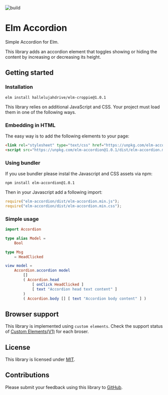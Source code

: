 ![build](https://github.com/hallelujahdrive/elm-accordion/workflows/build/badge.svg)

# Elm Accordion

Simple Accordion for Elm.

This library adds an accordion element that toggles showing or hiding the content by increasing or decreasing its height.

## Getting started
### Installation
```
elm install hallelujahdrive/elm-croppie@1.0.1
```

This library relies on additional JavaScript and CSS. Your project must load them in one of the following ways.

### Embedding in HTML
The easy way is to add the following elements to your page:

```html
<link rel="stylesheet" type="text/css" href="https://unpkg.com/elm-accordion@1.0.1/dist/elm-accordion.min.css" />
<script src="https://unpkg.com/elm-accordion@1.0.1/dist/elm-accordion.min.js"></script>
```

### Using bundler
If you use bundler please instal the Javascript and CSS assets via npm:
```
npm install elm-accordion@1.0.1
```

Then in your Javascript add a following import:
```javascript
require("elm-accordion/dist/elm-accordion.min.js");
require("elm-accordion/dist/elm-accordion.min.css");
```

### Simple usage
```elm
import Accordion

type alias Model =
    Bool

type Msg
    = HeadClicked

view model =
    Accordion.accordion model
        []
        ( Accordion.head
            [ onClick HeadClicked ]
            [ text "Accordion head text content" ]
        )
        ( Accordion.body [] [ text "Accordion body content" ] )
```

## Browser support
This library is implemented using `custom elements`. Check the support status of [Custom Elements(V1)](https://caniuse.com/#feat=custom-elementsv1) for each broser.


## License
This library is licensed under [MIT](https://gtihub.com/elm-accordion/LICENSE).


## Contributions
Please submit your feedback using this library to [GitHub](htps://github.com/hallelujahdrive/elm-accirdion/issues).